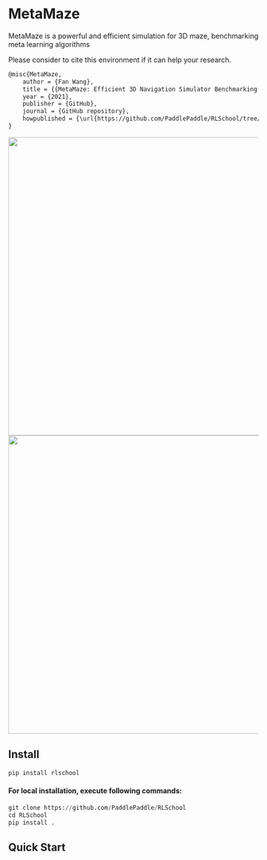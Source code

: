 # MetaMaze

MetaMaze is a powerful and efficient simulation for 3D maze, benchmarking meta learning algorithms

Please consider to cite this environment if it can help your research.

```txt
@misc{MetaMaze,
    author = {Fan Wang},
    title = {{MetaMaze: Efficient 3D Navigation Simulator Benchmarking Meta-learning}},
    year = {2021},
    publisher = {GitHub},
    journal = {GitHub repository},
    howpublished = {\url{https://github.com/PaddlePaddle/RLSchool/tree/master/rlschool/metamaze}},
}
```

<img src="envs/img/demo_maze_small.gif" width="600"/>
<img src="envs/img/demo_maze_huge.gif" width="600"/>


## Install

```python
pip install rlschool
```

#### For local installation, execute following commands:

```python
git clone https://github.com/PaddlePaddle/RLSchool
cd RLSchool
pip install .
```

## Quick Start
